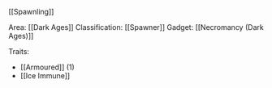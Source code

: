 [[Spawnling]]

Area: [[Dark Ages]]
Classification: [[Spawner]]
Gadget: [[Necromancy (Dark Ages)]]

Traits:
- [[Armoured]] (1)
- [[Ice Immune]]